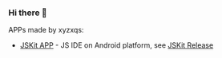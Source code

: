 ### Hi there 👋

APPs made by xyzxqs:
- [JSKit APP](https://jskitapp.com) - JS IDE on Android platform, see [JSKit Release](https://github.com/jskitapp/jskitapp-release/releases)


<!--
**xyzxqs/xyzxqs** is a ✨ _special_ ✨ repository because its `README.md` (this file) appears on your GitHub profile.

Here are some ideas to get you started:

- 🔭 I’m currently working on ...
- 🌱 I’m currently learning ...
- 👯 I’m looking to collaborate on ...
- 🤔 I’m looking for help with ...
- 💬 Ask me about ...
- 📫 How to reach me: ...
- 😄 Pronouns: ...
- ⚡ Fun fact: ...
-->
